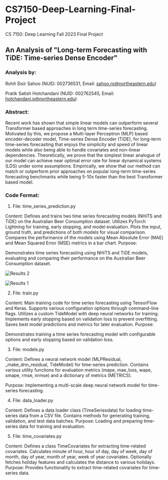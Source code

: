 # CS7150-Deep-Learning-Final-Project
CS 7150: Deep Learning Fall 2023 Final Project

## An Analysis of "Long-term Forecasting with TiDE: Time-series Dense Encoder"
### Analysis by: 
Rohit Sisir Sahoo (NUID: 002736531, Email: sahoo.ro@northeastern.edu)

Pratik Satish Hotchandani (NUID: 002762545, Email: hotchandani.p@northeastern.edu)

### Abstract: 
Recent work has shown that simple linear models can outperform several Transformer based approaches in long term time-series forecasting. Motivated by this, we propose a Multi-layer Perceptron (MLP) based encoder-decoder model, Time-series Dense Encoder (TiDE), for long-term time-series forecasting that enjoys the simplicity and speed of linear models while also being able to handle covariates and non-linear dependencies. Theoretically, we prove that the simplest linear analogue of our model can achieve near optimal error rate for linear dynamical systems (LDS) under some assumptions. Empirically, we show that our method can match or outperform prior approaches on popular long-term time-series forecasting benchmarks while being 5-10x faster than the best Transformer based model.

### Code Format:

1. File: time_series_prediction.py

Content:
Defines and trains two time series forecasting models (NHiTS and TiDE) on the Australian Beer Consumption dataset.
Utilizes PyTorch Lightning for training, early stopping, and model evaluation.
Plots the input, ground truth, and predictions of both models for visual comparison.
Compares the performance of the models using Mean Absolute Error (MAE) and Mean Squared Error (MSE) metrics in a bar chart.
Purpose:

Demonstrates time series forecasting using NHiTS and TiDE models, evaluating and comparing their performance on the Australian Beer Consumption dataset.

![Results 2](https://drive.google.com/uc?export=view&id=1NKbr53O7d9m3NPNEZogYbj6vNoeW-azx)

![Results 1](https://drive.google.com/uc?export=view&id=1dRPJCESfUe_o_WJfmZv25KLhTo9A0QSx)


2. File: train.py

Content:
Main training code for time series forecasting using TensorFlow and Keras.
Supports various configuration options through command-line flags.
Utilizes a custom TideModel with deep neural networks for training.
Implements early stopping based on validation loss to prevent overfitting.
Saves best model predictions and metrics for later evaluation.
Purpose:

Demonstrates training a time series forecasting model with configurable options and early stopping based on validation loss.

3. File: models.py

Content:
Defines a neural network model (MLPResidual, _make_dnn_residual, TideModel) for time-series prediction.
Contains various utility functions for evaluation metrics (mape, mae_loss, wape, smape, rmse, nrmse) and a dictionary of metrics (METRICS).

Purpose:
Implementing a multi-scale deep neural network model for time-series forecasting.

4. File: data_loader.py

Content:
Defines a data loader class (TimeSeriesdata) for loading time-series data from a CSV file.
Contains methods for generating training, validation, and test data batches.
Purpose:
Loading and preparing time-series data for training and evaluation.

5. File: time_covariates.py

Content:
Defines a class TimeCovariates for extracting time-related covariates.
Calculates minute of hour, hour of day, day of week, day of month, day of year, month of year, week of year covariates.
Optionally fetches holiday features and calculates the distance to various holidays.
Purpose:
Provides functionality to extract time-related covariates for time-series data.

